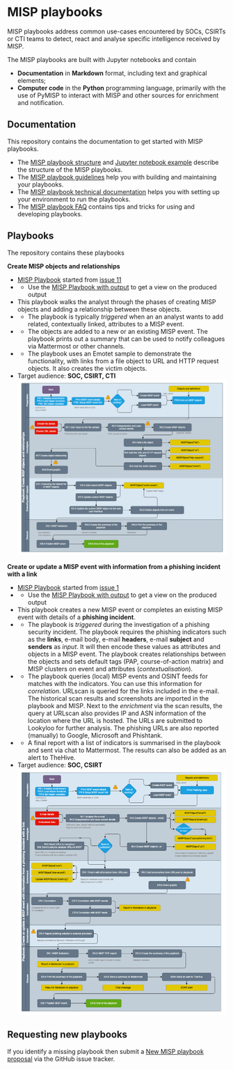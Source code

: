 # MISP playbooks

MISP playbooks address common use-cases encountered by SOCs, CSIRTs or CTI teams to detect, react and analyse specific intelligence received by MISP.

The MISP playbooks are built with Jupyter notebooks and contain
- **Documentation** in **Markdown** format, including text and graphical elements;
- **Computer code** in the **Python** programming language, primarily with the use of PyMISP to interact with MISP and other sources for enrichment and notification.

## Documentation

This repository contains the documentation to get started with MISP playbooks.

- The [MISP playbook structure](documentation/MISP%20playbook%20structure.md) and [Jupyter notebook example](documentation/MISP%20playbook.ipynb) describe the structure of the MISP playbooks.
- The [MISP playbook guidelines](documentation/MISP%20playbook%20guidelines.md) help you with building and maintaining your playbooks.
- The [MISP playbook technical documentation](documentation/MISP%20playbook%20technical%20documentation.md) helps you with setting up your environment to run the playbooks.
- The [MISP playbook FAQ](documentation/MISP%20playbook%20FAQ.md) contains tips and tricks for using and developing playbooks.

## Playbooks

The repository contains these playbooks

**Create MISP objects and relationships**

- [MISP Playbook]() started from [issue 11](https://github.com/MISP/misp-playbooks/issues/11)
- - Use the [MISP Playbook with output]() to get a view on the produced output
- This playbook walks the analyst through the phases of creating MISP objects and adding a relationship between these objects. 
- - The playbook is typically *triggered* when an an analyst wants to add related, contextually linked, attributes to a MISP event.
- - The objects are added to a new or an existing MISP event. The playbook prints out a summary that can be used to notify colleagues via Mattermost or other channels.
- - The playbook uses an Emotet sample to demonstrate the functionality, with links from a file object to URL and HTTP request objects. It also creates the victim objects.
- Target audience: **SOC, CSIRT, CTI**
![assets/../documentation/assets/playbook-create_MISP_objects_and_relationships.png/](assets/../documentation/assets/playbook-create_MISP_objects_and_relationships.png)


**Create or update a MISP event with information from a phishing incident with a link**
- [MISP Playbook]() started from [issue 1](https://github.com/MISP/misp-playbooks/issues/1)
- - Use the [MISP Playbook with output]() to get a view on the produced output
- This playbook creates a new MISP event or completes an existing MISP event with details of a **phishing incident**.
- - The playbook is *triggered* during the investigation of a phishing security incident. The playbook requires the phishing indicators such as the **links**, e-mail body, e-mail **headers**, e-mail **subject** and **senders** as *input*. It will then encode these values as attributes and objects in a MISP event. The playbook creates relationships between the objects and sets default tags (PAP, course-of-action matrix) and MISP clusters on event and attributes (*contextualisation*).
- - The playbook queries (local) MISP events and OSINT feeds for matches with the indicators. You can use this information for *correlation*. URLscan is queried for the links included in the e-mail. The historical scan results and screenshots are imported in the playbook and MISP. Next to the *enrichment* via the scan results, the query at URLscan also provides IP and ASN information of the location where the URL is hosted. The URLs are submitted to Lookyloo for further analysis. The phishing URLs are also reported (manually) to Google, Microsoft and Phishtank. 
- - A final report with a list of indicators is summarised in the playbook and sent via chat to Mattermost. The results can also be added as an alert to TheHive.
- Target audience: **SOC, CSIRT**
![assets/../documentation/assets/playbook-create_update_misp_event_on_phishing_with_link.png](assets/../documentation/assets/playbook-create_update_misp_event_on_phishing_with_link.png)

## Requesting new playbooks

If you identify a missing playbook then submit a [New MISP playbook proposal](https://github.com/MISP/misp-playbooks/issues) via the GitHub issue tracker.
